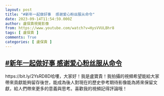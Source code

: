 ```yaml
---
layout: post
title: "#新年一起做好事  感谢爱心粉丝服从命令"
date: 2023-09-14T11:54:59.000Z
author: 盧保貴視覺影像
from: https://www.youtube.com/watch?v=HysVVULBhr8
tags: [ 盧保貴 ]
comments: True
categories: [ 盧保貴 ]
---
```

<!--1694692499000-->
[#新年一起做好事  感谢爱心粉丝服从命令](https://www.youtube.com/watch?v=HysVVULBhr8)
------

<div>
https://bit.ly/2YsRD8D哈嘍，大家好！我是盧寶貴！我拍攝的視頻希望能給大家帶來貢獻能夠留存後世，能成為後人對現在的歷史參考期待影像能為將來保留文獻，給人們帶來更多的意義與思考。喜歡我的視頻記得評論哦！
</div>
